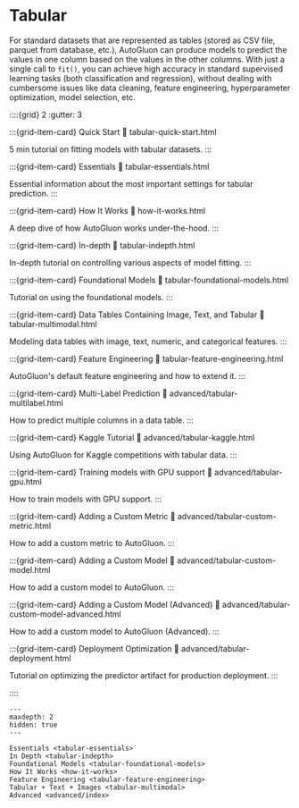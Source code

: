 # Tabular

For standard datasets that are represented as tables (stored as CSV file, parquet from database, etc.), AutoGluon can produce models to predict the values in one column based on the values in the other columns. With just a single call to `fit()`, you can achieve high accuracy in standard supervised learning tasks (both classification and regression), without dealing with cumbersome issues like data cleaning, feature engineering, hyperparameter optimization, model selection, etc.

::::{grid} 2
  :gutter: 3

:::{grid-item-card} Quick Start
  :link: tabular-quick-start.html

  5 min tutorial on fitting models with tabular datasets.
:::

:::{grid-item-card} Essentials
  :link: tabular-essentials.html

  Essential information about the most important settings for tabular prediction.
:::

:::{grid-item-card} How It Works
  :link: how-it-works.html

  A deep dive of how AutoGluon works under-the-hood.
:::

:::{grid-item-card} In-depth
  :link: tabular-indepth.html

  In-depth tutorial on controlling various aspects of model fitting.
:::

:::{grid-item-card} Foundational Models
  :link: tabular-foundational-models.html

  Tutorial on using the foundational models.
:::

:::{grid-item-card} Data Tables Containing Image, Text, and Tabular
  :link: tabular-multimodal.html

  Modeling data tables with image, text, numeric, and categorical features.
:::

:::{grid-item-card} Feature Engineering
  :link: tabular-feature-engineering.html

  AutoGluon's default feature engineering and how to extend it.
:::

:::{grid-item-card} Multi-Label Prediction
  :link: advanced/tabular-multilabel.html

  How to predict multiple columns in a data table.
:::

:::{grid-item-card} Kaggle Tutorial
  :link: advanced/tabular-kaggle.html

  Using AutoGluon for Kaggle competitions with tabular data.
:::

:::{grid-item-card} Training models with GPU support
  :link: advanced/tabular-gpu.html

  How to train models with GPU support.
:::

:::{grid-item-card} Adding a Custom Metric
  :link: advanced/tabular-custom-metric.html

  How to add a custom metric to AutoGluon.
:::

:::{grid-item-card} Adding a Custom Model
  :link: advanced/tabular-custom-model.html

  How to add a custom model to AutoGluon.
:::

:::{grid-item-card} Adding a Custom Model (Advanced)
  :link: advanced/tabular-custom-model-advanced.html

  How to add a custom model to AutoGluon (Advanced).
:::

:::{grid-item-card} Deployment Optimization
  :link: advanced/tabular-deployment.html

  Tutorial on optimizing the predictor artifact for production deployment.
:::

::::

```{toctree}
---
maxdepth: 2
hidden: true
---

Essentials <tabular-essentials>
In Depth <tabular-indepth>
Foundational Models <tabular-foundational-models>
How It Works <how-it-works>
Feature Engineering <tabular-feature-engineering>
Tabular + Text + Images <tabular-multimodal>
Advanced <advanced/index>
```

